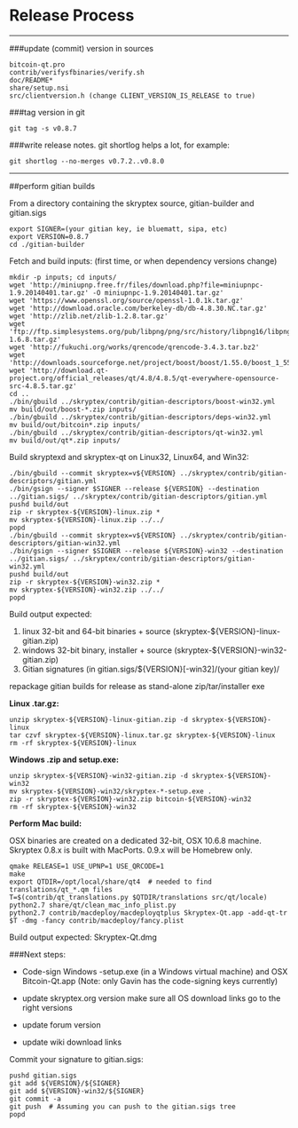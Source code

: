 Release Process
====================

* * *

###update (commit) version in sources


	bitcoin-qt.pro
	contrib/verifysfbinaries/verify.sh
	doc/README*
	share/setup.nsi
	src/clientversion.h (change CLIENT_VERSION_IS_RELEASE to true)

###tag version in git

	git tag -s v0.8.7

###write release notes. git shortlog helps a lot, for example:

	git shortlog --no-merges v0.7.2..v0.8.0

* * *

##perform gitian builds

 From a directory containing the skryptex source, gitian-builder and gitian.sigs
  
	export SIGNER=(your gitian key, ie bluematt, sipa, etc)
	export VERSION=0.8.7
	cd ./gitian-builder

 Fetch and build inputs: (first time, or when dependency versions change)

	mkdir -p inputs; cd inputs/
	wget 'http://miniupnp.free.fr/files/download.php?file=miniupnpc-1.9.20140401.tar.gz' -O miniupnpc-1.9.20140401.tar.gz'
	wget 'https://www.openssl.org/source/openssl-1.0.1k.tar.gz'
	wget 'http://download.oracle.com/berkeley-db/db-4.8.30.NC.tar.gz'
	wget 'http://zlib.net/zlib-1.2.8.tar.gz'
	wget 'ftp://ftp.simplesystems.org/pub/libpng/png/src/history/libpng16/libpng-1.6.8.tar.gz'
	wget 'http://fukuchi.org/works/qrencode/qrencode-3.4.3.tar.bz2'
	wget 'http://downloads.sourceforge.net/project/boost/boost/1.55.0/boost_1_55_0.tar.bz2'
	wget 'http://download.qt-project.org/official_releases/qt/4.8/4.8.5/qt-everywhere-opensource-src-4.8.5.tar.gz'
	cd ..
	./bin/gbuild ../skryptex/contrib/gitian-descriptors/boost-win32.yml
	mv build/out/boost-*.zip inputs/
	./bin/gbuild ../skryptex/contrib/gitian-descriptors/deps-win32.yml
	mv build/out/bitcoin*.zip inputs/
	./bin/gbuild ../skryptex/contrib/gitian-descriptors/qt-win32.yml
	mv build/out/qt*.zip inputs/

 Build skryptexd and skryptex-qt on Linux32, Linux64, and Win32:
  
	./bin/gbuild --commit skryptex=v${VERSION} ../skryptex/contrib/gitian-descriptors/gitian.yml
	./bin/gsign --signer $SIGNER --release ${VERSION} --destination ../gitian.sigs/ ../skryptex/contrib/gitian-descriptors/gitian.yml
	pushd build/out
	zip -r skryptex-${VERSION}-linux.zip *
	mv skryptex-${VERSION}-linux.zip ../../
	popd
	./bin/gbuild --commit skryptex=v${VERSION} ../skryptex/contrib/gitian-descriptors/gitian-win32.yml
	./bin/gsign --signer $SIGNER --release ${VERSION}-win32 --destination ../gitian.sigs/ ../skryptex/contrib/gitian-descriptors/gitian-win32.yml
	pushd build/out
	zip -r skryptex-${VERSION}-win32.zip *
	mv skryptex-${VERSION}-win32.zip ../../
	popd

  Build output expected:

  1. linux 32-bit and 64-bit binaries + source (skryptex-${VERSION}-linux-gitian.zip)
  2. windows 32-bit binary, installer + source (skryptex-${VERSION}-win32-gitian.zip)
  3. Gitian signatures (in gitian.sigs/${VERSION}[-win32]/(your gitian key)/

repackage gitian builds for release as stand-alone zip/tar/installer exe

**Linux .tar.gz:**

	unzip skryptex-${VERSION}-linux-gitian.zip -d skryptex-${VERSION}-linux
	tar czvf skryptex-${VERSION}-linux.tar.gz skryptex-${VERSION}-linux
	rm -rf skryptex-${VERSION}-linux

**Windows .zip and setup.exe:**

	unzip skryptex-${VERSION}-win32-gitian.zip -d skryptex-${VERSION}-win32
	mv skryptex-${VERSION}-win32/skryptex-*-setup.exe .
	zip -r skryptex-${VERSION}-win32.zip bitcoin-${VERSION}-win32
	rm -rf skryptex-${VERSION}-win32

**Perform Mac build:**

  OSX binaries are created on a dedicated 32-bit, OSX 10.6.8 machine.
  Skryptex 0.8.x is built with MacPorts.  0.9.x will be Homebrew only.

	qmake RELEASE=1 USE_UPNP=1 USE_QRCODE=1
	make
	export QTDIR=/opt/local/share/qt4  # needed to find translations/qt_*.qm files
	T=$(contrib/qt_translations.py $QTDIR/translations src/qt/locale)
	python2.7 share/qt/clean_mac_info_plist.py
	python2.7 contrib/macdeploy/macdeployqtplus Skryptex-Qt.app -add-qt-tr $T -dmg -fancy contrib/macdeploy/fancy.plist

 Build output expected: Skryptex-Qt.dmg

###Next steps:

* Code-sign Windows -setup.exe (in a Windows virtual machine) and
  OSX Bitcoin-Qt.app (Note: only Gavin has the code-signing keys currently)

* update skryptex.org version
  make sure all OS download links go to the right versions

* update forum version

* update wiki download links

Commit your signature to gitian.sigs:

	pushd gitian.sigs
	git add ${VERSION}/${SIGNER}
	git add ${VERSION}-win32/${SIGNER}
	git commit -a
	git push  # Assuming you can push to the gitian.sigs tree
	popd

